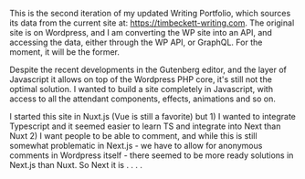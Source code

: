 This is the second iteration of my updated Writing Portfolio, which sources its data from the current site at: https://timbeckett-writing.com. The original site is on Wordpress, and I am converting the WP site into an API, and accessing the data, either through the WP API, or GraphQL. For the moment, it will be the former.

Despite the recent developments in the Gutenberg editor, and the layer of Javascript it allows on top of the Wordpress PHP core, it's still not the optimal solution. I wanted to build a site completely in Javascript, with access to all the attendant components, effects, animations and so on.

I started this site in Nuxt.js (Vue is still a favorite) but 1) I wanted to integrate Typescript and it seemed easier to learn TS and integrate into Next than Nuxt 2) I want people to be able to comment, and while this is still somewhat problematic in Next.js - we have to allow for anonymous comments in Wordpress itself - there seemed to be more ready solutions in Next.js than Nuxt. So Next it is . . . .
